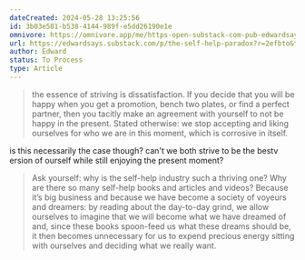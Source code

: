 ```yaml
---
dateCreated: 2024-05-28 13:25:56
id: 3b03e581-b538-4144-989f-e5dd26190e1e
omnivore: https://omnivore.app/me/https-open-substack-com-pub-edwardsays-p-the-self-help-paradox-r-18fc03cb376
url: https://edwardsays.substack.com/p/the-self-help-paradox?r=2efbto&triedRedirect=true
author: Edward
status: To Process
type: Article
---
```



> the essence of striving is dissatisfaction. If you decide that you will be happy when you get a promotion, bench two plates, or find a perfect partner, then you tacitly make an agreement with yourself to not be happy in the present. Stated otherwise: we stop accepting and liking ourselves for who we are in this moment, which is corrosive in itself. 

is this necessarily the case though? can't we both strive to be the bestv ersion of ourself while still enjoying the present moment?

> Ask yourself: why is the self-help industry such a thriving one? Why are there so many self-help books and articles and videos? Because it’s big business and because we have become a society of voyeurs and dreamers: by reading about the day-to-day grind, we allow ourselves to imagine that we will become what we have dreamed of and, since these books spoon-feed us what these dreams should be, it then becomes unnecessary for us to expend precious energy sitting with ourselves and deciding what we really want. 


